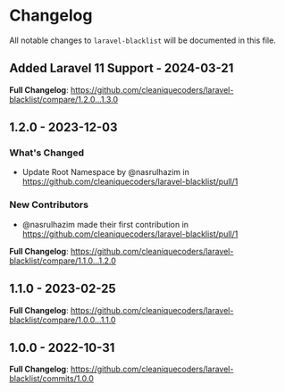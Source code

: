 # Changelog

All notable changes to `laravel-blacklist` will be documented in this file.

## Added Laravel 11 Support - 2024-03-21

**Full Changelog**: https://github.com/cleaniquecoders/laravel-blacklist/compare/1.2.0...1.3.0

## 1.2.0 - 2023-12-03

### What's Changed

* Update Root Namespace by @nasrulhazim in https://github.com/cleaniquecoders/laravel-blacklist/pull/1

### New Contributors

* @nasrulhazim made their first contribution in https://github.com/cleaniquecoders/laravel-blacklist/pull/1

**Full Changelog**: https://github.com/cleaniquecoders/laravel-blacklist/compare/1.1.0...1.2.0

## 1.1.0 - 2023-02-25

**Full Changelog**: https://github.com/cleaniquecoders/laravel-blacklist/compare/1.0.0...1.1.0

## 1.0.0 - 2022-10-31

**Full Changelog**: https://github.com/cleaniquecoders/laravel-blacklist/commits/1.0.0

